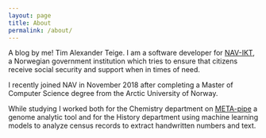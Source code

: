 ```yaml
---
layout: page
title: About
permalink: /about/
---
```


A blog by me! Tim Alexander Teige. I am a software developer for [NAV-IKT](https://github.com/navikt), a Norwegian government institution 
which tries to ensure that citizens receive social security and support when in times of need.

I recently joined NAV in November 2018 after completing a Master of Computer Science degree from the Arctic University of Norway.

While studying I worked both for the Chemistry department on [META-pipe](https://mmp.sfb.uit.no/) a genome analytic tool
and for the History department using machine learning models to analyze census records to extract handwritten numbers and
text.